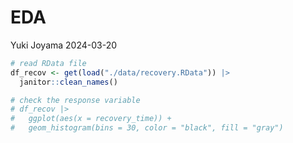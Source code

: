 EDA
================
Yuki Joyama
2024-03-20

``` r
# read RData file
df_recov <- get(load("./data/recovery.RData")) |> 
  janitor::clean_names()

# check the response variable
# df_recov |> 
#   ggplot(aes(x = recovery_time)) +
#   geom_histogram(bins = 30, color = "black", fill = "gray")
```
